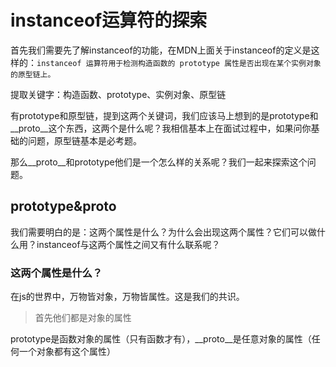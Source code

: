 # instanceof运算符的探索

首先我们需要先了解instanceof的功能，在MDN上面关于instanceof的定义是这样的：`instanceof 运算符用于检测构造函数的 prototype 属性是否出现在某个实例对象的原型链上。`

提取关键字：构造函数、prototype、实例对象、原型链

有prototype和原型链，提到这两个关键词，我们应该马上想到的是prototype和__proto__这个东西，这两个是什么呢？我相信基本上在面试过程中，如果问你基础的问题，原型链基本是必考题。

那么__proto__和prototype他们是一个怎么样的关系呢？我们一起来探索这个问题。

## prototype&__proto__
我们需要明白的是：这两个属性是什么？为什么会出现这两个属性？它们可以做什么用？instanceof与这两个属性之间又有什么联系呢？

### 这两个属性是什么？
在js的世界中，万物皆对象，万物皆属性。这是我们的共识。

> 首先他们都是对象的属性

prototype是函数对象的属性（只有函数才有），__proto__是任意对象的属性（任何一个对象都有这个属性）





